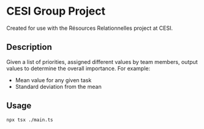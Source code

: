 # CESI Group Project

Created for use with the Résources Relationnelles project at CESI.

## Description

Given a list of priorities, assigned different values by team members, output values to determine the overall importance. For example:

- Mean value for any given task
- Standard deviation from the mean

## Usage

```bash
npx tsx ./main.ts
```
